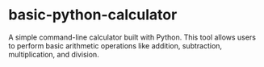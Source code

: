 # basic-python-calculator
A simple command-line calculator built with Python. This tool allows users to perform basic arithmetic operations like addition, subtraction, multiplication, and division.
